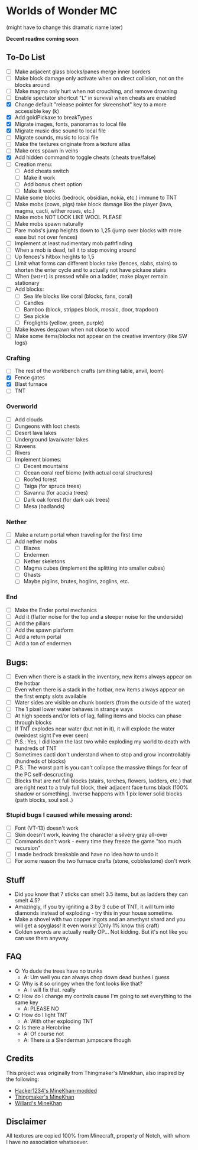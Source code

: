 # Worlds of Wonder MC
(might have to change this dramatic name later)

**Decent readme coming soon**

## To-Do List
 - [ ] Make adjacent glass blocks/panes merge inner borders
 - [ ] Make block damage only activate when on direct collision, not on the blocks around
 - [ ] Make magma only hurt when not crouching, and remove drowning
 - [ ] Enable spectator shortcut "L" in survival when cheats are enabled
 - [x] Change default "release pointer for skreenshot" key to a more accessible key (k)
 - [x] Add goldPickaxe to breakTypes
 - [x] Migrate images, fonts, panoramas to local file
 - [x] Migrate music disc sound to local file
 - [ ] Migrate sounds, music to local file
 - [ ] Make the textures originate from a texture atlas
 - [ ] Make ores spawn in veins
 - [x] Add hidden command to toggle cheats (cheats true/false)
 - [ ] Creation menu:
   * [ ] Add cheats switch
   * [ ] Make it work
   * [ ] Add bonus chest option
   * [ ] Make it work
 - [ ] Make some blocks (bedrock, obsidian, nokia, etc.) immune to TNT
 - [ ] Make mobs (cows, pigs) take block damage like the player (lava, magma, cacti, wither roses, etc.)
 - [ ] Make mobs NOT LOOK LIKE WOOL PLEASE
 - [ ] Make mobs spawn naturally
 - [ ] Pare mobs's jump heights down to 1,25 (jump over blocks with more ease but not over fences)
 - [ ] Implement at least rudimentary mob pathfinding
 - [ ] When a mob is dead, tell it to stop moving around
 - [ ] Up fences's hitbox heights to 1,5
 - [ ] Limit what forms can different blocks take (fences, slabs, stairs) to shorten the enter cycle and to actually not have pickaxe stairs
 - [ ] When (`SHIFT`) is pressed while on a ladder, make player remain stationary
 - [ ] Add blocks:
   * [ ] Sea life blocks like coral (blocks, fans, coral)
   * [ ] Candles
   * [ ] Bamboo (block, strippes block, mosaic, door, trapdoor)
   * [ ] Sea pickle
   * [ ] Froglights (yellow, green, purple)
 - [ ] Make leaves despawn when not close to wood
 - [ ] Make some items/blocks not appear on the creative inventory (like SW logs)
### **Crafting**
 - [ ] The rest of the workbench crafts (smithing table, anvil, loom)
 - [x] Fence gates
 - [x] Blast furnace
 - [ ] TNT

### **Overworld**
 - [ ] Add clouds
 - [ ] Dungeons with loot chests
 - [ ] Desert lava lakes
 - [ ] Underground lava/water lakes
 - [ ] Raveens
 - [ ] Rivers
 - [ ] Implement biomes:
   * [ ] Decent mountains
   * [ ] Ocean coral reef biome (with actual coral structures)
   * [ ] Roofed forest
   * [ ] Taiga (for spruce trees)
   * [ ] Savanna (for acacia trees)
   * [ ] Dark oak forest (for dark oak trees)
   * [ ] Mesa (badlands)
   
### **Nether**
 - [ ] Make a return portal when traveling for the first time
 - [ ] Add nether mobs
   * [ ] Blazes
   * [ ] Endermen
   * [ ] Nether skeletons
   * [ ] Magma cubes (implement the splitting into smaller cubes)
   * [ ] Ghasts
   * [ ] Maybe piglins, brutes, hoglins, zoglins, etc.

### **End**
 - [ ] Make the Ender portal mechanics
 - [ ] Add it (flatter noise for the top and a steeper noise for the underside)
 - [ ] Add the pillars
 - [ ] Add the spawn platform
 - [ ] Add a return portal
 - [ ] Add a ton of endermen

## Bugs:
 - [ ] Even when there is a stack in the inventory, new items always appear on the hotbar
 - [ ] Even when there is a stack in the hotbar, new items always appear on the first empty slots available
 - [ ] Water sides are visible on chunk borders (from the outside of the water)
 - [ ] The 1 pixel lower water behaves in strange ways
 - [ ] At high speeds and/or lots of lag, falling items and blocks can phase through blocks
 - [ ] If TNT explodes near water (but not in it), it will explode the water (weirdest sight I've ever seen)
 - [ ] P.S.: Yes, I did learn the last two while exploding my world to death with hundreds of TNT
 - [ ] Sometimes cacti don't understand when to stop and grow incontrollably (hundreds of blocks)
 - [ ] P.S.: The worst part is you can't collapse the massive things for fear of the PC self-descructing
 - [ ] Blocks that are not full blocks (stairs, torches, flowers, ladders, etc.) that are right next to a truly full block, their adjacent face turns black (100% shadow or something). Inverse happens with 1 pix lower solid blocks (path blocks, soul soil..)

### Stupid bugs I caused while messing arond:
 - [ ] Font (VT-13) doesn't work
 - [ ] Skin doesn't work, leaving the character a silvery gray all-over
 - [ ] Commands don't work - every time they freeze the game "too much recursion"
 - [ ] I made bedrock breakable and have no idea how to undo it
 - [ ] For some reason the two furnace crafts (stone, cobblestone) don't work

## Stuff
 - Did you know that 7 sticks can smelt 3.5 items, but as ladders they can smelt 4.5?
 - Amazingly, if you try igniting a 3 by 3 cube of TNT, it will turn into diamonds instead of exploding - try this in your house sometime.
 - Make a shovel with two copper ingots and an amethyst shard and you will get a spyglass! It even works! (Only 1% know this craft)
 - Golden swords are actually really OP... Not kidding. But it's not like you can use them anyway.

## FAQ
 - Q: Yo dude the trees have no trunks
   - A: Um well you can always chop down dead bushes i guess
 - Q: Why is it so cringey when the font looks like that?
   - A: I will fix that. really
 - Q: How do I change my controls cause I'm going to set everything to the same key
   - A: PLEASE NO
 - Q: How do I light TNT
   - A: With other exploding TNT
 - Q: Is there a Herobrine
   - A: Of course not
   - A: There _is_ a Slenderman jumpscare though

## Credits
This project was originally from Thingmaker's Minekhan, also inspired by the following:
 - [Hacker1234's MineKhan-modded](https://github.com/Hacker1254/MineKhan-Modded)
 - [Thingmaker's MineKhan](https://thingmaker.us.eu.org/)
 - [Willard's MineKhan](https://willard.fun/minekhan/)

## Disclaimer
All textures are copied 100% from Minecraft, property of Notch, with whom I have no association whatsoever.
